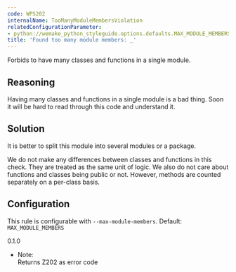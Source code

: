 ```yaml
---
code: WPS202
internalName: TooManyModuleMembersViolation
relatedConfigurationParameter:
- python://wemake_python_styleguide.options.defaults.MAX_MODULE_MEMBERS
title: 'Found too many module members: _'
---
```


Forbids to have many classes and functions in a single module.

## Reasoning
Having many classes and functions in a single module is a bad thing.
Soon it will be hard to read through this code and understand it.

## Solution
It is better to split this module into several modules or a package.

We do not make any differences between classes and functions in this
check. They are treated as the same unit of logic. We also do not care
about functions and classes being public or not. However, methods are
counted separately on a per-class basis.

## Configuration
This rule is configurable with `--max-module-members`. Default:
`MAX_MODULE_MEMBERS`

<div class="versionadded">

0.1.0

</div>

  - Note:  
    Returns Z202 as error code